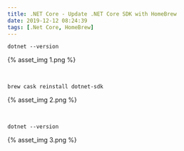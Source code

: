 ```yaml
---
title: .NET Core - Update .NET Core SDK with HomeBrew
date: 2019-12-12 08:24:39
tags: [.Net Core, HomeBrew]
---
```


<!-- More -->

    dotnet --version

{% asset_img 1.png %}

</br>


    brew cask reinstall dotnet-sdk

{% asset_img 2.png %}

</br>


    dotnet --version

{% asset_img 3.png %}
